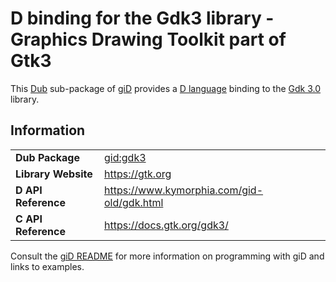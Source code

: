# D binding for the Gdk3 library - Graphics Drawing Toolkit part of Gtk3

This [Dub](https://dub.pm/) sub-package of [giD](https://gid.dub.pm) provides a [D language](https://www.dlang.org) binding to the [Gdk 3.0](https://gtk.org) library.

## Information

|     |     |
| --- | --- |
| **Dub Package**          | [gid:gdk3](https://code.dlang.org/packages/gid%3Agdk3)                           |
| **Library Website**      | https://gtk.org                                                                  |
| **D API Reference**      | https://www.kymorphia.com/gid-old/gdk.html                                       |
| **C API Reference**      | https://docs.gtk.org/gdk3/                                                       |

Consult the [giD README](https://github.com/Kymorphia/gid) for more information on programming with giD and links to examples.
